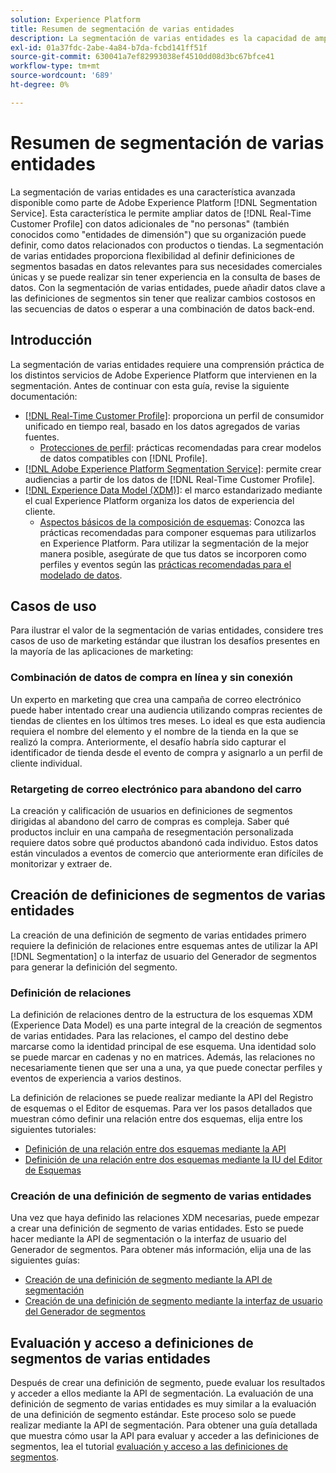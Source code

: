 ```yaml
---
solution: Experience Platform
title: Resumen de segmentación de varias entidades
description: La segmentación de varias entidades es la capacidad de ampliar datos de perfil con datos adicionales basados en productos, tiendas u otras clases que no sean de perfil. Una vez conectado, los datos de las clases adicionales están disponibles como si fueran nativos del esquema Profile.
exl-id: 01a37fdc-2abe-4a84-b7da-fcbd141ff51f
source-git-commit: 630041a7ef82993038ef4510dd08d3bc67bfce41
workflow-type: tm+mt
source-wordcount: '689'
ht-degree: 0%

---
```


# Resumen de segmentación de varias entidades

La segmentación de varias entidades es una característica avanzada disponible como parte de Adobe Experience Platform [!DNL Segmentation Service]. Esta característica le permite ampliar datos de [!DNL Real-Time Customer Profile] con datos adicionales de &quot;no personas&quot; (también conocidos como &quot;entidades de dimensión&quot;) que su organización puede definir, como datos relacionados con productos o tiendas. La segmentación de varias entidades proporciona flexibilidad al definir definiciones de segmentos basadas en datos relevantes para sus necesidades comerciales únicas y se puede realizar sin tener experiencia en la consulta de bases de datos. Con la segmentación de varias entidades, puede añadir datos clave a las definiciones de segmentos sin tener que realizar cambios costosos en las secuencias de datos o esperar a una combinación de datos back-end.

## Introducción

La segmentación de varias entidades requiere una comprensión práctica de los distintos servicios de Adobe Experience Platform que intervienen en la segmentación. Antes de continuar con esta guía, revise la siguiente documentación:

* [[!DNL Real-Time Customer Profile]](../../profile/home.md): proporciona un perfil de consumidor unificado en tiempo real, basado en los datos agregados de varias fuentes.
   * [Protecciones de perfil](../../profile/guardrails.md): prácticas recomendadas para crear modelos de datos compatibles con [!DNL Profile].
* [[!DNL Adobe Experience Platform Segmentation Service]](../home.md): permite crear audiencias a partir de los datos de [!DNL Real-Time Customer Profile].
* [[!DNL Experience Data Model (XDM)]](../../xdm/home.md): el marco estandarizado mediante el cual Experience Platform organiza los datos de experiencia del cliente.
   * [Aspectos básicos de la composición de esquemas](../../xdm/schema/composition.md#union): Conozca las prácticas recomendadas para componer esquemas para utilizarlos en Experience Platform. Para utilizar la segmentación de la mejor manera posible, asegúrate de que tus datos se incorporen como perfiles y eventos según las [prácticas recomendadas para el modelado de datos](../../xdm/schema/best-practices.md).

## Casos de uso

Para ilustrar el valor de la segmentación de varias entidades, considere tres casos de uso de marketing estándar que ilustran los desafíos presentes en la mayoría de las aplicaciones de marketing:

### Combinación de datos de compra en línea y sin conexión

Un experto en marketing que crea una campaña de correo electrónico puede haber intentado crear una audiencia utilizando compras recientes de tiendas de clientes en los últimos tres meses. Lo ideal es que esta audiencia requiera el nombre del elemento y el nombre de la tienda en la que se realizó la compra. Anteriormente, el desafío habría sido capturar el identificador de tienda desde el evento de compra y asignarlo a un perfil de cliente individual.

### Retargeting de correo electrónico para abandono del carro

La creación y calificación de usuarios en definiciones de segmentos dirigidas al abandono del carro de compras es compleja. Saber qué productos incluir en una campaña de resegmentación personalizada requiere datos sobre qué productos abandonó cada individuo. Estos datos están vinculados a eventos de comercio que anteriormente eran difíciles de monitorizar y extraer de.

## Creación de definiciones de segmentos de varias entidades

La creación de una definición de segmento de varias entidades primero requiere la definición de relaciones entre esquemas antes de utilizar la API [!DNL Segmentation] o la interfaz de usuario del Generador de segmentos para generar la definición del segmento.

### Definición de relaciones

La definición de relaciones dentro de la estructura de los esquemas XDM (Experience Data Model) es una parte integral de la creación de segmentos de varias entidades. Para las relaciones, el campo del destino debe marcarse como la identidad principal de ese esquema. Una identidad solo se puede marcar en cadenas y no en matrices. Además, las relaciones no necesariamente tienen que ser una a una, ya que puede conectar perfiles y eventos de experiencia a varios destinos.

La definición de relaciones se puede realizar mediante la API del Registro de esquemas o el Editor de esquemas. Para ver los pasos detallados que muestran cómo definir una relación entre dos esquemas, elija entre los siguientes tutoriales:

* [Definición de una relación entre dos esquemas mediante la API](../../xdm/tutorials/relationship-api.md)
* [Definición de una relación entre dos esquemas mediante la IU del Editor de Esquemas](../../xdm/tutorials/relationship-ui.md)

### Creación de una definición de segmento de varias entidades

Una vez que haya definido las relaciones XDM necesarias, puede empezar a crear una definición de segmento de varias entidades. Esto se puede hacer mediante la API de segmentación o la interfaz de usuario del Generador de segmentos. Para obtener más información, elija una de las siguientes guías:

* [Creación de una definición de segmento mediante la API de segmentación](./create-a-segment.md)
* [Creación de una definición de segmento mediante la interfaz de usuario del Generador de segmentos](../ui/overview.md)

## Evaluación y acceso a definiciones de segmentos de varias entidades

Después de crear una definición de segmento, puede evaluar los resultados y acceder a ellos mediante la API de segmentación. La evaluación de una definición de segmento de varias entidades es muy similar a la evaluación de una definición de segmento estándar. Este proceso solo se puede realizar mediante la API de segmentación. Para obtener una guía detallada que muestra cómo usar la API para evaluar y acceder a las definiciones de segmentos, lea el tutorial [evaluación y acceso a las definiciones de segmentos](./evaluate-a-segment.md).
